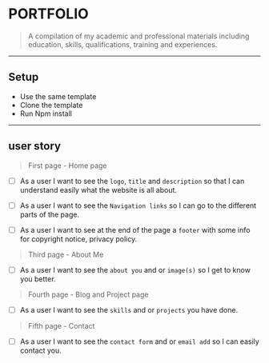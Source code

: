 # PORTFOLIO

> A compilation of my academic and professional materials including education,
> skills, qualifications, training and experiences.

---

## Setup

- Use the same template
- Clone the template
- Run Npm install

---

## user story

> First page - Home page

- [ ] As a user I want to see the `logo`, `title` and `description` so that I
      can understand easily what the website is all about.

- [ ] As a user I want to see the `Navigation links` so I can go to the
      different parts of the page.

- [ ] As a user I want to see at the end of the page a `footer` with some info
      for copyright notice, privacy policy.

> Third page - About Me

- [ ] As a user I want to see the `about you` and or `image(s)` so I get to know
      you better.

> Fourth page - Blog and Project page

- [ ] As a user I want to see the `skills` and or `projects` you have done.

> Fifth page - Contact

- [ ] As a user I want to see the `contact form` and or `email add` so I can
      easily contact you.
